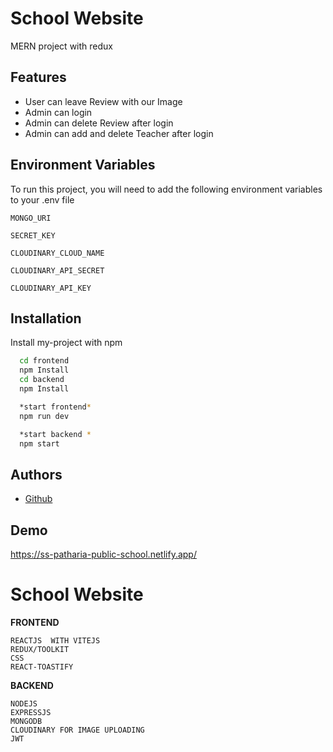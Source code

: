 
# School Website

MERN project with redux


## Features

- User can leave Review with our Image
- Admin can login
- Admin can delete Review after login
- Admin can add and delete Teacher after login


## Environment Variables

To run this project, you will need to add the following environment variables to your .env file

`MONGO_URI`

`SECRET_KEY `

`CLOUDINARY_CLOUD_NAME`

`CLOUDINARY_API_SECRET`

`CLOUDINARY_API_KEY`
## Installation

Install my-project with npm

```bash
  cd frontend
  npm Install
  cd backend
  npm Install

  *start frontend*
  npm run dev

  *start backend * 
  npm start
```
    
## Authors

- [Github](https://github.com/ramveersingharaon)


## Demo

https://ss-patharia-public-school.netlify.app/


# School Website

**FRONTEND**
```
REACTJS  WITH VITEJS
REDUX/TOOLKIT
CSS
REACT-TOASTIFY
```

**BACKEND**
```
NODEJS
EXPRESSJS
MONGODB
CLOUDINARY FOR IMAGE UPLOADING
JWT
```

